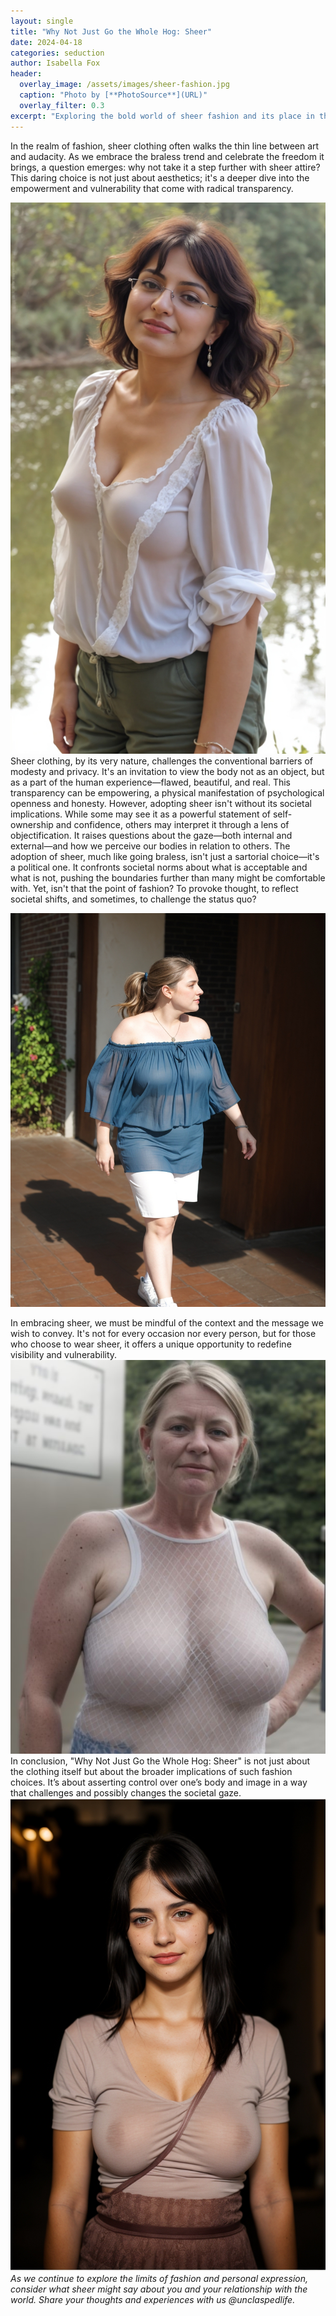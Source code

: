 ```yaml
---
layout: single
title: "Why Not Just Go the Whole Hog: Sheer"
date: 2024-04-18
categories: seduction
author: Isabella Fox
header:
  overlay_image: /assets/images/sheer-fashion.jpg
  caption: "Photo by [**PhotoSource**](URL)"
  overlay_filter: 0.3
excerpt: "Exploring the bold world of sheer fashion and its place in the discourse of empowerment and seduction."
---
```


In the realm of fashion, sheer clothing often walks the thin line between art and audacity. As we embrace the braless trend and celebrate the freedom it brings, a question emerges: why not take it a step further with sheer attire? This daring choice is not just about aesthetics; it's a deeper dive into the empowerment and vulnerability that come with radical transparency.

<!-- Image description: A sophisticated display of sheer fashion, illustrating its elegance and boundary-pushing nature. -->
![Impact of Sheer](/assets/images/sheer-2.jpeg)
Sheer clothing, by its very nature, challenges the conventional barriers of modesty and privacy. It's an invitation to view the body not as an object, but as a part of the human experience—flawed, beautiful, and real. This transparency can be empowering, a physical manifestation of psychological openness and honesty.
However, adopting sheer isn't without its societal implications. While some may see it as a powerful statement of self-ownership and confidence, others may interpret it through a lens of objectification. It raises questions about the gaze—both internal and external—and how we perceive our bodies in relation to others.
The adoption of sheer, much like going braless, isn't just a sartorial choice—it's a political one. It confronts societal norms about what is acceptable and what is not, pushing the boundaries further than many might be comfortable with. Yet, isn't that the point of fashion? To provoke thought, to reflect societal shifts, and sometimes, to challenge the status quo?

![Impact of Sheer](/assets/images/sheer-10.jpeg)
<!-- Image description: A visual representation of diverse reactions to sheer clothing in public settings, highlighting the mixture of admiration and controversy. -->

In embracing sheer, we must be mindful of the context and the message we wish to convey. It's not for every occasion nor every person, but for those who choose to wear sheer, it offers a unique opportunity to redefine visibility and vulnerability.
![Impact of Sheer](/assets/images/sheer-4.jpeg)
In conclusion, "Why Not Just Go the Whole Hog: Sheer" is not just about the clothing itself but about the broader implications of such fashion choices. It’s about asserting control over one’s body and image in a way that challenges and possibly changes the societal gaze.
![Impact of Sheer](/assets/images/sheer-11.jpeg)
*As we continue to explore the limits of fashion and personal expression, consider what sheer might say about you and your relationship with the world. Share your thoughts and experiences with us @unclaspedlife.*
